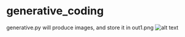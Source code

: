 # generative_coding
generative.py will produce images, and store it in out1.png
![alt text](https://raw.githubusercontent.com/abhijeetg12/generative_coding/blob/master/out.png)
